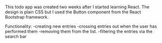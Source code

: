 This todo app was created two weeks after I started learning React. 
The design is plain CSS but I used the Button component from the React Bootstrap framework.

Functionality:
-creating new entries
-crossing entries out when the user has performed them
-removing them from the list.
-filtering the entries via the search bar 
